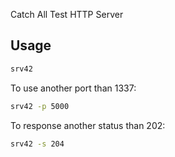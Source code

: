 Catch All Test HTTP Server

## Usage

```sh
srv42
```

To use another port than 1337:
```sh
srv42 -p 5000
```

To response another status than 202:
```sh
srv42 -s 204
```
